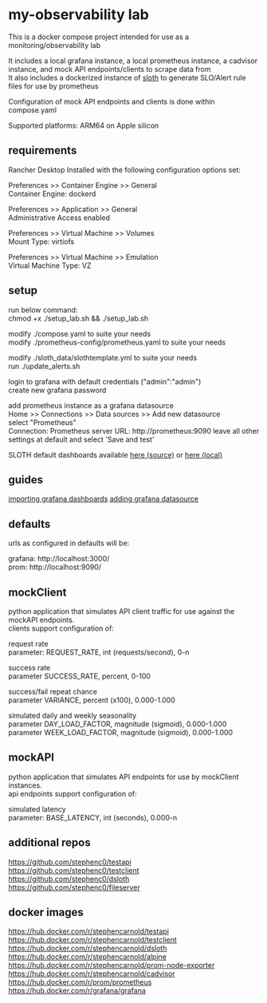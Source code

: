 # my-observability lab  
This is a docker compose project intended for use as a monitoring/observability lab  
  
It includes a local grafana instance, a local prometheus instance, a cadvisor instance, and mock API endpoints/clients to scrape data from  
It also includes a dockerized instance of [sloth](https://github.com/slok/sloth) to generate SLO/Alert rule files for use by prometheus  

Configuration of mock API endpoints and clients is done within compose.yaml  
  
Supported platforms: ARM64 on Apple silicon  

## requirements
Rancher Desktop Installed with the following configuration options set:  

Preferences >> Container Engine >> General  
Container Engine: dockerd  
  
Preferences >> Application >> General  
Administrative Access enabled  
  
Preferences >> Virtual Machine >> Volumes  
Mount Type: virtiofs  
  
Preferences >> Virtual Machine >> Emulation  
Virtual Machine Type: VZ  
  
  
## setup
run below command:  
chmod +x ./setup_lab.sh && ./setup_lab.sh 

modify ./compose.yaml to suite your needs  
modify ./prometheus-config/prometheus.yaml to suite your needs  

modify ./sloth_data/slothtemplate.yml to suite your needs  
run ./update_alerts.sh  

login to grafana with default credentials ("admin":"admin")  
create new grafana password  

add prometheus instance as a grafana datasource  
Home >> Connections >> Data sources >> Add new datasource  
select "Prometheus"  
Connection: Prometheus server URL: http://prometheus:9090
leave all other settings at default and select 'Save and test'  
  
SLOTH default dashboards available [here (source)](https://sloth.dev/introduction/dashboards/?h=dashboards) or [here (local)](/dashboards)


## guides
[importing grafana dashboards](https://grafana.com/docs/grafana/latest/dashboards/build-dashboards/import-dashboards/)
[adding grafana datasource](https://prometheus.io/docs/visualization/grafana/#creating-a-prometheus-data-source)

## defaults
urls as configured in defaults will be:  

grafana: http://localhost:3000/  
prom: http://localhost:9090/

## mockClient
python application that simulates API client traffic for use against the mockAPI endpoints.  
clients support configuration of:  

request rate  
parameter: REQUEST_RATE, int (requests/second), 0-n  
  
success rate  
parameter SUCCESS_RATE, percent, 0-100  
  
success/fail repeat chance  
parameter VARIANCE, percent (x100), 0.000-1.000  
  
simulated daily and weekly seasonality  
parameter DAY_LOAD_FACTOR, magnitude (sigmoid), 0.000-1.000  
parameter WEEK_LOAD_FACTOR, magnitude (sigmoid), 0.000-1.000  

## mockAPI
python application that simulates API endpoints for use by mockClient instances.  
api endpoints support configuration of:  

simulated latency  
parameter: BASE_LATENCY, int (seconds), 0.000-n

## additional repos
https://github.com/stephenc0/testapi  
https://github.com/stephenc0/testclient  
https://github.com/stephenc0/dsloth  
https://github.com/stephenc0/fileserver  

## docker images
https://hub.docker.com/r/stephencarnold/testapi  
https://hub.docker.com/r/stephencarnold/testclient  
https://hub.docker.com/r/stephencarnold/dsloth  
https://hub.docker.com/r/stephencarnold/alpine  
https://hub.docker.com/r/stephencarnold/prom-node-exporter  
https://hub.docker.com/r/stephencarnold/cadvisor  
https://hub.docker.com/r/prom/prometheus  
https://hub.docker.com/r/grafana/grafana  

